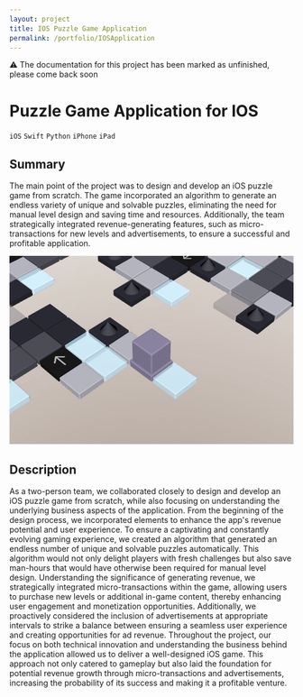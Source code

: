 ```yaml
---
layout: project
title: IOS Puzzle Game Application
permalink: /portfolio/IOSApplication
---
```


⚠️ The documentation for this project has been marked as unfinished, please come back soon

# Puzzle Game Application for IOS

`iOS` `Swift` `Python` `iPhone` `iPad` 

## Summary

The main point of the project was to design and develop an iOS puzzle game from scratch. The game incorporated an algorithm to generate an endless variety of unique and solvable puzzles, eliminating the need for manual level design and saving time and resources. Additionally, the team strategically integrated revenue-generating features, such as micro-transactions for new levels and advertisements, to ensure a successful and profitable application.

![Image](/assets/images/game.jpg)

## Description

As a two-person team, we collaborated closely to design and develop an iOS puzzle game from scratch, while also focusing on understanding the underlying business aspects of the application. From the beginning of the design process, we incorporated elements to enhance the app's revenue potential and user experience. To ensure a captivating and constantly evolving gaming experience, we created an algorithm that generated an endless number of unique and solvable puzzles automatically. This algorithm would not only delight players with fresh challenges but also save man-hours that would have otherwise been required for manual level design. Understanding the significance of generating revenue, we strategically integrated micro-transactions within the game, allowing users to purchase new levels or additional in-game content, thereby enhancing user engagement and monetization opportunities. Additionally, we proactively considered the inclusion of advertisements at appropriate intervals to strike a balance between ensuring a seamless user experience and creating opportunities for ad revenue. Throughout the project, our focus on both technical innovation and understanding the business behind the application allowed us to deliver a well-designed iOS game. This approach not only catered to gameplay but also laid the foundation for potential revenue growth through micro-transactions and advertisements, increasing the probability of its success and making it a profitable venture.
